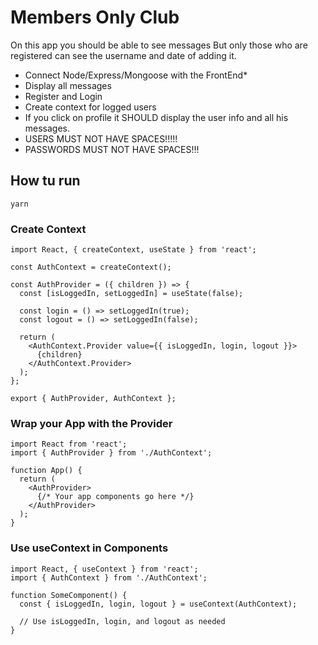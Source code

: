 # Members Only Club

On this app you should be able to see messages But only those who are registered can see the username and date of adding it.

- Connect Node/Express/Mongoose with the FrontEnd*
- Display all messages
- Register and Login
- Create context for logged users
- If you click on profile it SHOULD   display the user info and all his messages.
- USERS MUST NOT HAVE SPACES!!!!!
- PASSWORDS MUST NOT HAVE SPACES!!!

## How tu run

``` yarn ```


### Create Context

```
import React, { createContext, useState } from 'react';

const AuthContext = createContext();

const AuthProvider = ({ children }) => {
  const [isLoggedIn, setLoggedIn] = useState(false);

  const login = () => setLoggedIn(true);
  const logout = () => setLoggedIn(false);

  return (
    <AuthContext.Provider value={{ isLoggedIn, login, logout }}>
      {children}
    </AuthContext.Provider>
  );
};

export { AuthProvider, AuthContext };
```

### Wrap your App with the Provider

```
import React from 'react';
import { AuthProvider } from './AuthContext';

function App() {
  return (
    <AuthProvider>
      {/* Your app components go here */}
    </AuthProvider>
  );
}

```
### Use useContext in Components

```
import React, { useContext } from 'react';
import { AuthContext } from './AuthContext';

function SomeComponent() {
  const { isLoggedIn, login, logout } = useContext(AuthContext);

  // Use isLoggedIn, login, and logout as needed
}

```
